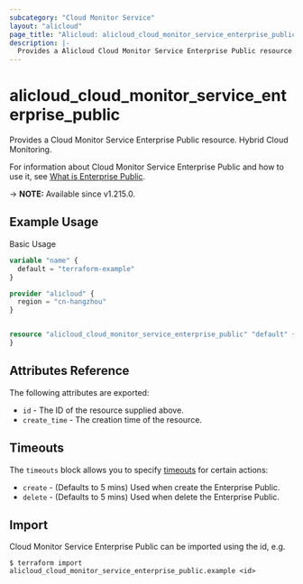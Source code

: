 ```yaml
---
subcategory: "Cloud Monitor Service"
layout: "alicloud"
page_title: "Alicloud: alicloud_cloud_monitor_service_enterprise_public"
description: |-
  Provides a Alicloud Cloud Monitor Service Enterprise Public resource.
---
```


# alicloud_cloud_monitor_service_enterprise_public

Provides a Cloud Monitor Service Enterprise Public resource. Hybrid Cloud Monitoring.

For information about Cloud Monitor Service Enterprise Public and how to use it, see [What is Enterprise Public](https://www.alibabacloud.com/help/en/cms/user-guide/overview-3).

-> **NOTE:** Available since v1.215.0.

## Example Usage

Basic Usage

```terraform
variable "name" {
  default = "terraform-example"
}

provider "alicloud" {
  region = "cn-hangzhou"
}


resource "alicloud_cloud_monitor_service_enterprise_public" "default" {
}
```

## Attributes Reference

The following attributes are exported:
* `id` - The ID of the resource supplied above.
* `create_time` - The creation time of the resource.

## Timeouts

The `timeouts` block allows you to specify [timeouts](https://www.terraform.io/docs/configuration-0-11/resources.html#timeouts) for certain actions:
* `create` - (Defaults to 5 mins) Used when create the Enterprise Public.
* `delete` - (Defaults to 5 mins) Used when delete the Enterprise Public.

## Import

Cloud Monitor Service Enterprise Public can be imported using the id, e.g.

```shell
$ terraform import alicloud_cloud_monitor_service_enterprise_public.example <id>
```